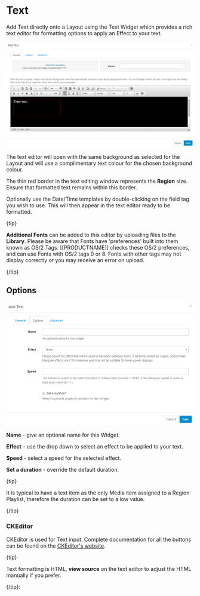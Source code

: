 <!--toc=widgets-->

# Text

Add Text directly onto a Layout using the Text Widget which provides a rich text editor for formatting options to apply an Effect to your text.

![Add Text](img/media_text_add.png)

The text editor will open with the same background as selected for the Layout and will use a complimentary text colour for the chosen background colour.

The thin red border in the text editing window represents the **Region** size. Ensure that formatted text remains within this border.

Optionally use the Date/Time templates by double-clicking on the field tag you wish to use. This will then appear in the text editor ready to be formatted.

{tip}

**Additional Fonts** can be added to this editor by uploading files to the **Library**. Please be aware that Fonts have 'preferences' built into them known as OS/2 Tags. [[PRODUCTNAME]] checks these OS/2 preferences, and can use Fonts with OS/2 tags 0 or 8. Fonts with other tags may not display correctly or you may receive an error on upload.

{/tip}

## Options

![Text Options](img/media_text_options.png)

**Name** - give an optional name for this Widget.

**Effect** - use the drop down to select an effect to be applied to your text.

**Speed** -  select a speed for the selected effect.

**Set a duration** - override the default duration.

{tip}

It is typical to have a text item as the only Media item assigned to a Region Playlist, therefore the duration can be set to a low value.

{/tip}

### CKEditor

CKEditor is used for Text input. Complete documentation for all the buttons can be found on the [CKEditor's website](http://docs.cksource.com/CKEditor_3.x/Users_Guide).

{tip}

Text formatting is HTML, **view source** on the text editor to adjust the HTML manually if you prefer.

{/tip}: